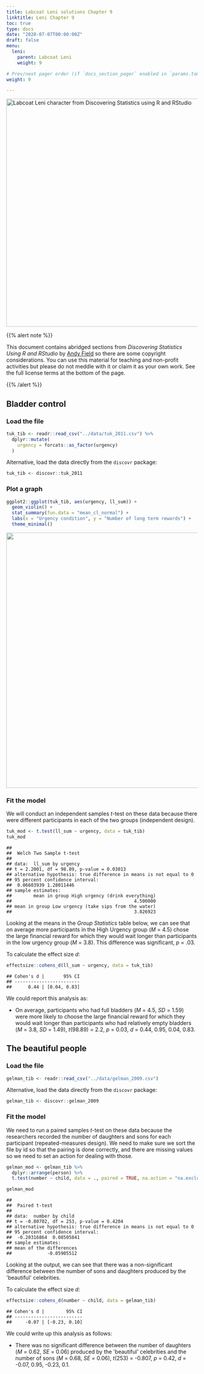 ```yaml
---
title: Labcoat Leni solutions Chapter 9
linktitle: Leni Chapter 9
toc: true
type: docs
date: "2020-07-07T00:00:00Z"
draft: false
menu:
  leni:
    parent: Labcoat Leni
    weight: 9

# Prev/next pager order (if `docs_section_pager` enabled in `params.toml`)
weight: 9

---
```


<!--html_preserve--><img src="/img/leni_banner.png" alt = "Labcoat Leni character from Discovering Statistics using R and RStudio" width="600"><!--/html_preserve-->

{{% alert note %}}

<!--html_preserve--><p>This document contains abridged sections from <em>Discovering Statistics Using R and RStudio</em> by <a href="/index.html#about">Andy Field</a> so there are some copyright considerations. You can use this material for teaching and non-profit activities but please do not meddle with it or claim it as your own work. See the full license terms at the bottom of the page.</p><!--/html_preserve-->

{{% /alert %}}




## Bladder control
### Load the file


```r
tuk_tib <- readr::read_csv("../data/tuk_2011.csv") %>% 
  dplyr::mutate(
    urgency = forcats::as_factor(urgency)
  )
```

Alternative, load the data directly from the `discovr` package:


```r
tuk_tib <- discovr::tuk_2011
```

### Plot a graph


```r
ggplot2::ggplot(tuk_tib, aes(urgency, ll_sum)) +
  geom_violin() +
  stat_summary(fun.data = "mean_cl_normal") +
  labs(x = "Urgency condition", y = "Number of long term rewards") +
  theme_minimal()
```

<img src="/solutions/leni/leni_09_files/figure-html/unnamed-chunk-6-1.png" width="672" />



### Fit the model

We will conduct an independent samples *t*-test on these data because there were different participants in each of the two groups (independent design).


```r
tuk_mod <- t.test(ll_sum ~ urgency, data = tuk_tib)
tuk_mod
```

```
## 
## 	Welch Two Sample t-test
## 
## data:  ll_sum by urgency
## t = 2.2001, df = 98.89, p-value = 0.03013
## alternative hypothesis: true difference in means is not equal to 0
## 95 percent confidence interval:
##  0.06603939 1.28011446
## sample estimates:
##        mean in group High urgency (drink everything) 
##                                             4.500000 
## mean in group Low urgency (take sips from the water) 
##                                             3.826923
```


Looking at the means in the *Group Statistics* table below, we can see that on average more participants in the High Urgency group (*M* = 4.5) chose the large financial reward for which they would wait longer than participants in the low urgency group (*M* = 3.8). This difference was significant, *p* = .03.

To calculate the effect size *d*:


```r
effectsize::cohens_d(ll_sum ~ urgency, data = tuk_tib)
```

```
## Cohen's d |       95% CI
## ------------------------
##      0.44 | [0.04, 0.83]
```



We could report this analysis as:

* On average, participants who had full bladders (*M* = 4.5, *SD* = 1.59) were more likely to choose the large financial reward for which they would wait longer than participants who had relatively empty bladders (*M* = 3.8, *SD* = 1.49), *t*(98.89) = 2.2, *p* = 0.03, *d* = 0.44, 0.95, 0.04, 0.83.

## The beautiful people
### Load the file


```r
gelman_tib <- readr::read_csv("../data/gelman_2009.csv")
```

Alternative, load the data directly from the `discovr` package:


```r
gelman_tib <- discovr::gelman_2009
```

### Fit the model

We need to run a paired samples *t*-test on these data because the researchers recorded the number of daughters and sons for each participant (repeated-measures design). We need to make sure we sort the file by id so that the pairing is done correctly, and there are missing values so we need to set an action for dealing with those.


```r
gelman_mod <- gelman_tib %>% 
  dplyr::arrange(person) %>% 
  t.test(number ~ child, data = ., paired = TRUE, na.action = "na.exclude")

gelman_mod
```

```
## 
## 	Paired t-test
## 
## data:  number by child
## t = -0.80702, df = 253, p-value = 0.4204
## alternative hypothesis: true difference in means is not equal to 0
## 95 percent confidence interval:
##  -0.20316864  0.08505841
## sample estimates:
## mean of the differences 
##             -0.05905512
```

Looking at the output, we can see that there was a non-significant difference between the number
of sons and daughters produced by the 'beautiful' celebrities.

To calculate the effect size *d*:


```r
effectsize::cohens_d(number ~ child, data = gelman_tib)
```

```
## Cohen's d |        95% CI
## -------------------------
##     -0.07 | [-0.23, 0.10]
```



We could write up this analysis as follows:

* There was no significant difference between the number of daughters (*M* = 0.62, *SE* = 0.06) produced by the 'beautiful' celebrities and the number of sons (*M* = 0.68, *SE* = 0.06), *t*(253) = -0.807, *p* = 0.42, *d* = -0.07, 0.95, -0.23, 0.1.

